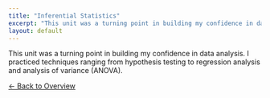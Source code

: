 ```yaml
---
title: "Inferential Statistics"
excerpt: "This unit was a turning point in building my confidence in data analysis. I practiced techniques ranging from hypothesis..."
layout: default
---
```


This unit was a turning point in building my confidence in data analysis. I practiced techniques ranging from hypothesis testing to regression analysis and analysis of variance (ANOVA).

[← Back to Overview](index.md)
